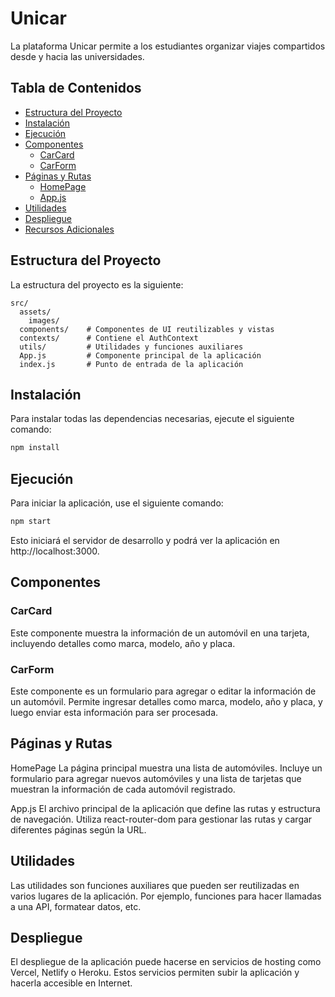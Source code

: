# Unicar

La plataforma Unicar permite a los estudiantes organizar viajes compartidos desde y hacia las universidades.

## Tabla de Contenidos

- [Estructura del Proyecto](#estructura-del-proyecto)
- [Instalación](#instalación)
- [Ejecución](#ejecución)
- [Componentes](#componentes)
  - [CarCard](#carcard)
  - [CarForm](#carform)
- [Páginas y Rutas](#páginas-y-rutas)
  - [HomePage](#homepage)
  - [App.js](#appjs)
- [Utilidades](#utilidades)
- [Despliegue](#despliegue)
- [Recursos Adicionales](#recursos-adicionales)

## Estructura del Proyecto

La estructura del proyecto es la siguiente:

```plaintext
src/
  assets/
    images/
  components/    # Componentes de UI reutilizables y vistas
  contexts/      # Contiene el AuthContext
  utils/         # Utilidades y funciones auxiliares
  App.js         # Componente principal de la aplicación
  index.js       # Punto de entrada de la aplicación
```

## Instalación

Para instalar todas las dependencias necesarias, ejecute el siguiente comando:

```bash
npm install
```

## Ejecución

Para iniciar la aplicación, use el siguiente comando:

```bash
npm start
```
Esto iniciará el servidor de desarrollo y podrá ver la aplicación en http://localhost:3000.

## Componentes

### CarCard
Este componente muestra la información de un automóvil en una tarjeta, incluyendo detalles como marca, modelo, año y placa.

### CarForm
Este componente es un formulario para agregar o editar la información de un automóvil. Permite ingresar detalles como marca, modelo, año y placa, y luego enviar esta información para ser procesada.

## Páginas y Rutas

HomePage
La página principal muestra una lista de automóviles. Incluye un formulario para agregar nuevos automóviles y una lista de tarjetas que muestran la información de cada automóvil registrado.

App.js
El archivo principal de la aplicación que define las rutas y estructura de navegación. Utiliza react-router-dom para gestionar las rutas y cargar diferentes páginas según la URL.

## Utilidades

Las utilidades son funciones auxiliares que pueden ser reutilizadas en varios lugares de la aplicación. Por ejemplo, funciones para hacer llamadas a una API, formatear datos, etc.


## Despliegue

El despliegue de la aplicación puede hacerse en servicios de hosting como Vercel, Netlify o Heroku. Estos servicios permiten subir la aplicación y hacerla accesible en Internet.
